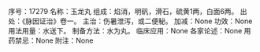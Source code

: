 序号：17279
名称：玉龙丸
组成：焰消，明矾，滑石，硫黄1两，白面6两。
出处：《脉因证治》卷一。
主治：伤暑泄泻，或二便秘。
加减：None
功效：None
用法用量：水送下。
制备方法：水为丸。
临床应用：None
各家论述：None
用药禁忌：None
附注：None
